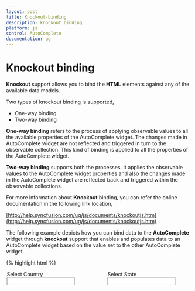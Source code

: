 ```yaml
---
layout: post
title: Knockout-binding
description: knockout binding
platform: js
control: AutoComplete
documentation: ug
---
```


# Knockout binding

**Knockout** support allows you to bind the **HTML** elements against any of the available data models.

Two types of knockout binding is supported,

* One-way binding
* Two-way binding

**One-way binding** refers to the process of applying observable values to all the available properties of the AutoComplete widget. The changes made in AutoComplete widget are not reflected and triggered in turn to the observable collection. This kind of binding is applied to all the properties of the AutoComplete widget.

**Two-way binding** supports both the processes. It applies the observable values to the AutoComplete widget properties and also the changes made in the AutoComplete widget are reflected back and triggered within the observable collections. 

For more information about **Knockout** binding, you can refer the online documentation in the following link location,

[http://help.syncfusion.com/ug/js/documents/knockoutjs.htm](http://help.syncfusion.com/ug/js/documents/knockoutjs.htm)

The following example depicts how you can bind data to the **AutoComplete** widget through **knockout** support that enables and populates data to an AutoComplete widget based on the value set to the other AutoComplete widget.

{% highlight html %}

<!doctype html>
<html>
   <head>
      <title>Essential Studio for JavaScript : Autocomplete - KnockOut</title>
      <meta name="viewport" content="width=device-width, initial-scale=1.0" charset="utf-8"  />
      <link href="http://cdn.syncfusion.com/13.1.0.21/js/web/flat-azure/ej.web.all.min.css" rel="stylesheet"/>
      <script src="http://cdn.syncfusion.com/js/assets/external/jquery-1.10.2.min.js"></script>
      <script src="http://cdn.syncfusion.com/js/assets/external/jquery.easing.1.3.min.js"></script>
      <script src="http://cdn.syncfusion.com/js/assets/external/knockout.min.js"></script>
      <script src="http://cdn.syncfusion.com/13.1.0.21/js/web/ej.web.all.min.js"> </script>
      <script src="http://cdn.syncfusion.com/13.1.0.21/js/ej.widget.ko.min.js"> </script>
   </head>
   <body>
      <div class="content-container-fluid">
         <div class="row">
            <div class="control" style="margin: auto; width: 500px;">
               <div class="countryList" style="float: left; width: 45%">
                  <label class="txt">
                  Select Country</label>
                  <input id="country" data-bind='value: countryName, valueUpdate: ["onchange", "input", "blur"]' />
               </div>
               <div class="stateList" style="float: right; width: 45%">
                  <label class="txt">
                  Select State</label>
                  <input id="state" data-bind='value: stateName' />
               </div>
            </div>
         </div>
      </div>
      <script type="text/javascript" class="jsScript">
         var autocomplete;
         $(function () {
             var countryList = ["United States", "Australia", "Austria", "India"];
             $('#country').ejAutocomplete({
                 watermarkText: "Select country",
                 showPopupButton: true,
                 dataSource: countryList
             });
             $('#state').ejAutocomplete({
                 showPopupButton: true
             });
             var stateObj = $('#state').data("ejAutocomplete");
             stateObj.disable();
             // declaration             
             var ViewModel = function () {
                 var usaStates = ["California", "New York", "South Carolina", "Washington"];
                 var australiaStates = ["West Island", "Sydney", "Kingston", "Melbourne"];
                 var austriaStates = ["Burgenland", "Carinthia", "Styria", "Vienna"];
                 var indiaStates = ["Tamil Nadu", "Rajasthan", "West Bengal", "Maharashtra"];
         
                 this.countryName = ko.observable();
                 this.stateName = ko.computed(function () {
                     var source = null;
                     switch (this.countryName()) {
                         case "United States": source = usaStates; break;
                         case "Australia": source = australiaStates; break;
                         case "Austria": source = austriaStates; break;
                         case "India": source = indiaStates; break;
                     }
                     if (source) {
                         stateObj.enable();
                         stateObj.setModel({ dataSource: source });
                         return source[0];
                     }
                     else stateObj.setModel({ dataSource: null });
         
                     return "";
                 }, this);
             };
             ko.applyBindings(new ViewModel());
             autocompleteCountry = $('#country').data("ejAutocomplete");
             autocompleteState = $('#state').data("ejAutocomplete");
         });
      </script>
   </body>
</html>


{% endhighlight %}



The following image is the result of the above code example.

{% include image.html url="/js/Autocomplete/Knockout-binding_images/Knockout-binding_img1.png"%}

